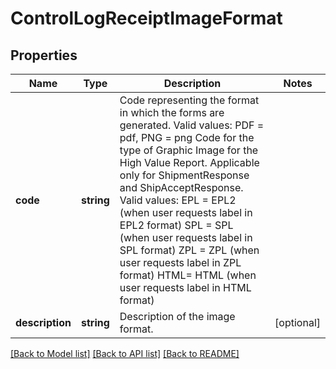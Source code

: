 # ControlLogReceiptImageFormat

## Properties
Name | Type | Description | Notes
------------ | ------------- | ------------- | -------------
**code** | **string** | Code representing the format in which the forms are generated. Valid values: PDF &#x3D; pdf, PNG &#x3D; png Code for the type of Graphic Image for the High Value Report. Applicable only for ShipmentResponse and ShipAcceptResponse. Valid values: EPL &#x3D; EPL2 (when user requests label in EPL2 format) SPL &#x3D; SPL (when user requests label in SPL format) ZPL &#x3D; ZPL (when user requests label in ZPL format) HTML&#x3D; HTML (when user requests label in HTML format) | 
**description** | **string** | Description of the image format. | [optional] 

[[Back to Model list]](../../README.md#documentation-for-models) [[Back to API list]](../../README.md#documentation-for-api-endpoints) [[Back to README]](../../README.md)

